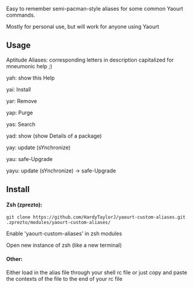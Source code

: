 Easy to remember semi-pacman-style aliases for some common Yaourt commands.

Mostly for personal use, but will work for anyone using Yaourt

## Usage
Aptitude Aliases: corresponding letters in description capitalized for mneumonic help ;)

yah: show this Help

yai: Install

yar: Remove

yap: Purge

yas: Search

yad: show (show Details of a package)

yay: update (sYnchronize)

yau: safe-Upgrade

yayu: update (sYnchronize) -> safe-Upgrade


## Install
#### Zsh (zprezto): 
    git clone https://github.com/HardyTaylorJ/yaourt-custom-aliases.git .zprezto/modules/yaourt-custom-aliases/

Enable 'yaourt-custom-aliases' in zsh modules

Open new instance of zsh (like a new terminal)

#### Other:
Either load in the alias file through your shell rc file or just copy and paste the contexts of the file to the end of your rc file
